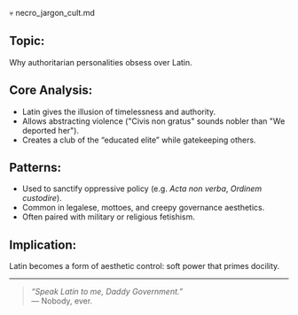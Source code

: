 💀 necro_jargon_cult.md

## Topic:
Why authoritarian personalities obsess over Latin.

## Core Analysis:
- Latin gives the illusion of timelessness and authority.
- Allows abstracting violence ("Civis non gratus" sounds nobler than "We deported her").
- Creates a club of the “educated elite” while gatekeeping others.

## Patterns:
- Used to sanctify oppressive policy (e.g. *Acta non verba*, *Ordinem custodire*).
- Common in legalese, mottoes, and creepy governance aesthetics.
- Often paired with military or religious fetishism.

## Implication:
Latin becomes a form of aesthetic control: soft power that primes docility.

---

> *“Speak Latin to me, Daddy Government.”*  
> — Nobody, ever.
